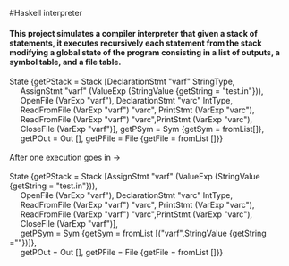 #Haskell interpreter
#### This project simulates a compiler interpreter that given a stack of statements, it executes recursively each statement from the stack modifying a global state of the program consisting in a list of outputs, a symbol table, and a file table.


State {getPStack = Stack [DeclarationStmt "varf" StringType, <br/>
&nbsp;&nbsp;&nbsp;&nbsp; AssignStmt "varf" (ValueExp (StringValue {getString = "test.in"})), <br/>
&nbsp;&nbsp;&nbsp;&nbsp;  OpenFile (VarExp "varf"), DeclarationStmt "varc" IntType, <br/>
&nbsp;&nbsp;&nbsp;&nbsp;  ReadFromFile (VarExp "varf") "varc", PrintStmt (VarExp "varc"), <br/>
&nbsp;&nbsp;&nbsp;&nbsp; ReadFromFile (VarExp "varf") "varc",PrintStmt (VarExp "varc"), <br/>
&nbsp;&nbsp;&nbsp;&nbsp;   CloseFile (VarExp "varf")], getPSym = Sym {getSym = fromList[]}, <br/>
&nbsp;&nbsp;&nbsp;&nbsp;  getPOut = Out [], getPFile = File {getFile = fromList []}} <br/>
<br/>
After one execution goes in ->
<br/>
<br/>
State {getPStack = Stack [AssignStmt "varf" (ValueExp (StringValue {getString = "test.in"})), <br/>
&nbsp;&nbsp;&nbsp;&nbsp;   OpenFile (VarExp "varf"), DeclarationStmt "varc" IntType, <br/>
&nbsp;&nbsp;&nbsp;&nbsp;   ReadFromFile (VarExp "varf") "varc", PrintStmt (VarExp "varc"), <br/>
&nbsp;&nbsp;&nbsp;&nbsp;    ReadFromFile (VarExp "varf") "varc",PrintStmt (VarExp "varc"), <br/>
&nbsp;&nbsp;&nbsp;&nbsp;   CloseFile (VarExp "varf")],  <br/>
&nbsp;&nbsp;&nbsp;&nbsp;   getPSym = Sym {getSym = fromList [("varf",StringValue {getString =""})]}, <br/>
&nbsp;&nbsp;&nbsp;&nbsp;   getPOut = Out [], getPFile = File {getFile = fromList []}} <br/>
